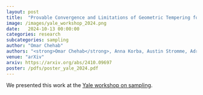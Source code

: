 ```yaml
---
layout: post
title:  "Provable Convergence and Limitations of Geometric Tempering for Langevin Dynamics"
image: /images/yale_workshop_2024.png
date:   2024-10-13 00:00:00
categories: research
subcategories: sampling
author: "Omar Chehab"
authors: "<strong>Omar Chehab</strong>, Anna Korba, Austin Stromme, Adrien Vacher"
venue: "arXiv"
arxiv: https://arxiv.org/abs/2410.09697
poster: /pdfs/poster_yale_2024.pdf
---
```

We presented this work at the <a href="https://yalefds.swoogo.com/sampling/postersession" target="_blank">Yale workshop on sampling</a>.
